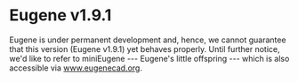 Eugene v1.9.1
=============

Eugene is under permanent development and, hence, we cannot guarantee that this version (Eugene v1.9.1) yet behaves properly. 
Until further notice, we'd like to refer to miniEugene --- Eugene's little offspring --- which is also accessible 
via www.eugenecad.org.


   

